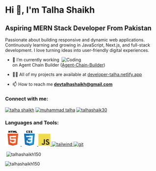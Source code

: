 <h1 align="left">Hi 👋, I'm Talha Shaikh</h1>
<h2 align="left">Aspiring MERN Stack Developer From Pakistan</h2>

<p>Passionate about building responsive and dynamic web applications. Continuously learning and growing in JavaScript, Next.js, and full-stack development. I love turning ideas into user-friendly digital experiences.</p>


<img align="right" alt="Coding" width="320" src="https://camo.githubusercontent.com/2366b34bb903c09617990fb5fff4622f3e941349e846ddb7e73df872a9d21233/68747470733a2f2f63646e2e6472696262626c652e636f6d2f75736572732f3733303730332f73637265656e73686f74732f363538313234332f6176656e746f2e676966">



- 🔭 I’m currently working on Agent Chain Builder ([Agent-Chain-Builder](https://agent-chain-builder.vercel.app/))

- 👨‍💻 All of my projects are available at [developer-talha.netlify.app](https://developer-talha.netlify.app/)

- 📫 How to reach me **devtalhashaikh@gmail.com**

<h3 align="left">Connect with me:</h3>
<p align="left">
<a href="https://www.linkedin.com/in/talha-web-dev/" target="blank"><img align="center" src="https://raw.githubusercontent.com/rahuldkjain/github-profile-readme-generator/master/src/images/icons/Social/linked-in-alt.svg" alt="talha shaikh" height="30" width="40" /></a>
<a href="https://www.facebook.com/profile.php?id=100091763175624" target="blank"><img align="center" src="https://raw.githubusercontent.com/rahuldkjain/github-profile-readme-generator/master/src/images/icons/Social/facebook.svg" alt="muhammad talha" height="30" width="40" /></a>
<a href="https://instagram.com/talhashaik30" target="blank"><img align="center" src="https://raw.githubusercontent.com/rahuldkjain/github-profile-readme-generator/master/src/images/icons/Social/instagram.svg" alt="talhashaik30" height="30" width="40" /></a>
</p>

<h3 align="left">Languages and Tools:</h3>
<p align="left"> 
  <a href="https://www.w3.org/html/" target="_blank" rel="noreferrer"> 
    <img src="https://raw.githubusercontent.com/devicons/devicon/master/icons/html5/html5-original-wordmark.svg" alt="html5" width="50" height="50"/> 
  </a> 
  <a href="https://www.w3schools.com/css/" target="_blank" rel="noreferrer"> 
    <img src="https://raw.githubusercontent.com/devicons/devicon/master/icons/css3/css3-original-wordmark.svg" alt="css3" width="50" height="50"/> 
  </a> 
  <a href="https://developer.mozilla.org/en-US/docs/Web/JavaScript" target="_blank" rel="noreferrer"> 
    <img src="https://raw.githubusercontent.com/devicons/devicon/master/icons/javascript/javascript-original.svg" alt="javascript" width="40" height="40"/> 
  </a> 
  <a href="https://tailwindcss.com/" target="_blank" rel="noreferrer"> 
    <img src="https://www.vectorlogo.zone/logos/tailwindcss/tailwindcss-icon.svg" alt="tailwind" width="40" height="40"/> 
  </a> 
  <a href="https://git-scm.com/" target="_blank" rel="noreferrer"> 
    <img src="https://www.vectorlogo.zone/logos/git-scm/git-scm-icon.svg" alt="git" width="40" height="40"/> 
  </a> 
</p>

<p>&nbsp;<img align="center" src="https://github-readme-stats.vercel.app/api?username=talhashaikh150&show_icons=true&locale=en" alt="talhashaikh150" /></p>

<p><img align="left" src="https://github-readme-stats.vercel.app/api/top-langs?username=talhashaikh150&show_icons=true&locale=en&layout=compact" alt="talhashaikh150" /></p>


